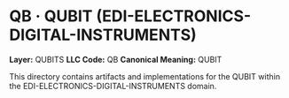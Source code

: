 # QB · QUBIT (EDI-ELECTRONICS-DIGITAL-INSTRUMENTS)

**Layer:** QUBITS
**LLC Code:** QB
**Canonical Meaning:** QUBIT

This directory contains artifacts and implementations for the QUBIT within the EDI-ELECTRONICS-DIGITAL-INSTRUMENTS domain.
